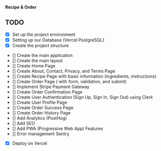 **Recipe & Order**

## TODO

- [x] Set up the project environment
- [x] Setting up our Database (Vercel PostgreSQL)
- [x] Create the project structure
- [] Create the main application
- [] Create the main layout
- [] Create Home Page
- [] Create About, Contact, Privacy, and Terms Page
- [] Create Recipe Page with basic information (ingredients, instructions)
- [] Create Order Page ( with form, validation, and submit)
- [] Implement Stripe Payment Gateway
- [] Create Order Confirmation Page
- [] Create User Authentication (Sign Up, Sign In, Sign Out) using Clerk 
- [] Create User Profile Page
- [] Create Order Success Page
- [] Create Order History Page
- [] Add Analytics (PostHog)
- [] Add SEO
- [] Add PWA (Progressive Web App) Features
- [] Error management Sentry
- [x] Deploy on Vercel


